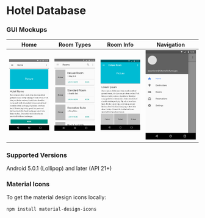 # Hotel Database

### GUI Mockups
| 		Home 	| 		Room Types		 | 		Room Info 		| 		Navigation 	|
| --------------|------------------------|----------------------|-------------------|
| ![Home][home] |![Room Types][roomtypes]|![Room Info][roominfo]|![Navigation][nav] |

### Supported Versions
Android 5.0.1 (Lollipop) and later (API 21+)

### Material Icons
To get the material design icons locally:
```
npm install material-design-icons
```

[home]: resources/Home.png
[roomtypes]: resources/RoomTypes.png
[roominfo]: resources/RoomInfo.png
[nav]: resources/Navigation.png
